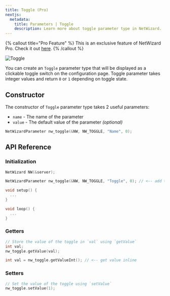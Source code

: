 ```yaml
---
title: Toggle (Pro)
nextjs:
  metadata:
    title: Parameters | Toggle
    description: Learn more about toggle parameter type in NetWizard.
---
```


{% callout title="Pro Feature" %}
This is an exclusive feature of NetWizard Pro. Check it out [here](https://netwizard.pro).
{% /callout %}

![Toggle](/nw-toggle.png)

You can create an `Toggle` parameter type that will be displayed as a clickable toggle switch on the configuration page. Toggle parameter takes integer values and return `0` or `1` depending on toggle state.

## Constructor

The constructor of `Toggle` parameter type takes 2 useful parameters:

- `name` - The name of the parameter
- `value` - The default value of the parameter *(optional)*

```cpp
NetWizardParameter nw_toggle(&NW, NW_TOGGLE, "Name", 0);
```

## API Reference

### Initialization

```cpp
NetWizard NW(&server);

NetWizardParameter nw_toggle(&NW, NW_TOGGLE, "Toggle", 0); // <-- add this line

void setup() {
  ...
}

void loop() {
  ...
}
```

### Getters

```cpp
// Store the value of the toggle in `val` using `getValue`
int val;
nw_toggle.getValue(val);
```

```cpp
int val = nw_toggle.getValueInt(); // <-- get value inline
```

### Setters

```cpp
// Set the value of the toggle using `setValue`
nw_toggle.setValue(1);
```